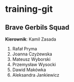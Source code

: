 # training-git
## Brave Gerbils Squad

**Kierownik**: Kamil Zasada

  1. Rafał Pryma 
  2. Joanna Czyżewska
  3. Mateusz Wyborski
  4. Przemysław Wysocki
  5. Dawid Makówka
  6. Aleksandra Jankiewicz
